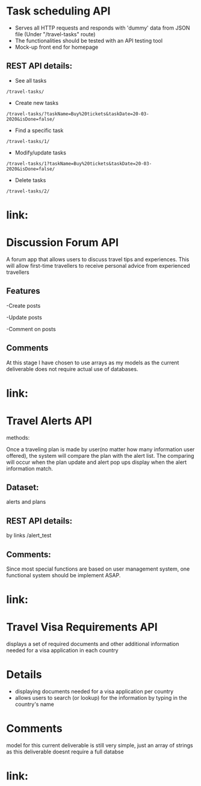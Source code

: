 # Task scheduling API
* Serves all HTTP requests and responds with 'dummy' data from JSON file (Under "/travel-tasks" route)
* The functionalities should be tested with an API testing tool
* Mock-up front end for homepage

## REST API details:
* See all tasks
```
/travel-tasks/
```
* Create new tasks
```
/travel-tasks/?taskName=Buy%20tickets&taskDate=20-03-2020&isDone=false/
```
* Find a specific task
```
/travel-tasks/1/
```
* Modify/update tasks
```
/travel-tasks/1?taskName=Buy%20tickets&taskDate=20-03-2020&isDone=false/
```
* Delete tasks
```
/travel-tasks/2/
```

# link: 

# Discussion Forum API
A forum app that allows users to discuss travel tips and experiences. This will allow first-time travellers to receive personal advice from experienced travellers

## Features
-Create posts

-Update posts

-Comment on posts

## Comments
At this stage I have chosen to use arrays as my models as the current deliverable does not require actual use of databases.

# link: 

# Travel Alerts API
methods:

Once a traveling plan is made by user(no matter how many information user offered), the system will compare the plan with the alert list.
The comparing will occur when the plan update and alert pop ups display when the alert information match.

## Dataset:
alerts and plans

## REST API details:
by links /alert_test

## Comments:
Since most special functions are based on user management system, one functional system should be implement ASAP.

# link: 

# Travel Visa Requirements API
displays a set of required documents and other additional information needed for a visa application in each country

# Details
- displaying documents needed for a visa application per country
- allows users to search (or lookup) for the information by typing in the country's name 

# Comments
model for this current deliverable is still very simple, just an array of strings as this deliverable doesnt require a full databse

# link: 

